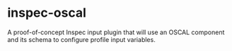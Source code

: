 # inspec-oscal
A proof-of-concept Inspec input plugin that will use an OSCAL component and its schema to configure profile input variables.
